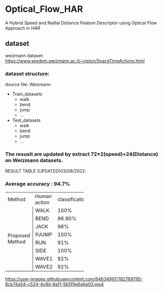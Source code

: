 # Optical_Flow_HAR
A Hybrid Speed and Radial Distance Feature Descriptor using Optical Flow Approach in HAR
## dataset 
weizmann dataset: https://www.wisdom.weizmann.ac.il/~vision/SpaceTimeActions.html
### dataset structure: 
dource file: Weizmann 
- Train_datasets
  - walk
  - bend
  - jump
  - ...
- Test_datasets
  - walk
  - bend
  - jump
  - ...
###  The resuslt are updated by extract 72*2(speed)+24(Distance) on Weizmann datasets.
RESULT TABLE (UPDATED)03/08/2022:
### Average accuracy : __94.7%__
<table width="255" border="0" cellpadding="0" cellspacing="0" style="width:191.25pt;border-collapse:collapse;table-layout:fixed;">
   <colgroup><col width="72" span="2" style="width:54.00pt;">
   <col width="111" style="mso-width-source:userset;mso-width-alt:3552;">
   </colgroup><tbody><tr height="46" style="height:34.50pt;">
    <td class="xl65" height="46" width="72" style="height:34.50pt;width:54.00pt;" x:str="">Method</td>
    <td class="xl65" width="72" style="width:54.00pt;" x:str="">Human action</td>
    <td class="xl65" width="111" style="width:83.25pt;" x:str="">classification</td>
   </tr>
   <tr height="23" style="height:17.25pt;">
    <td class="xl66" height="184" rowspan="8" style="height:138.00pt;border-right:.5pt solid windowtext;border-bottom:.5pt solid windowtext;" x:str="">Proposed Method</td>
    <td class="xl65" x:str="">WALK</td>
    <td class="xl67" x:num="1.">100%</td>
   </tr>
   <tr height="23" style="height:17.25pt;">
    <td class="xl65" x:str="">BEND</td>
    <td class="xl68" x:num="0.86900000000000011">86.90%</td>
   </tr>
   <tr height="23" style="height:17.25pt;">
    <td class="xl65" x:str="">JACK</td>
    <td class="xl67" x:num="0.95999999999999996">96%</td>
   </tr>
   <tr height="23" style="height:17.25pt;">
    <td class="xl65" x:str="">PJUMP</td>
    <td class="xl67" x:num="1.">100%</td>
   </tr>
   <tr height="23" style="height:17.25pt;">
    <td class="xl65" x:str="">RUN</td>
    <td class="xl67" x:num="0.91000000000000003">91%</td>
   </tr>
   <tr height="23" style="height:17.25pt;">
    <td class="xl65" x:str="">SIDE</td>
    <td class="xl67" x:num="1.">100%</td>
   </tr>
   <tr height="23" style="height:17.25pt;">
    <td class="xl65" x:str="">WAVE1</td>
    <td class="xl67" x:num="0.92000000000000004">92%</td>
   </tr>
   <tr height="23" style="height:17.25pt;">
    <td class="xl65" x:str="">WAVE2</td>
    <td class="xl67" x:num="0.92000000000000004">92%</td>
   </tr>
  </tbody></table>


https://user-images.githubusercontent.com/64634997/182769795-8cb74a54-c524-4c8d-8a11-5b5f9e6a6a03.mp4

